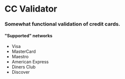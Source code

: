 # CC Validator

### Somewhat functional validation of credit cards.
#### "Supported" networks
- Visa
- MasterCard
- Maestro
- American Express
- Diners Club
- Discover

